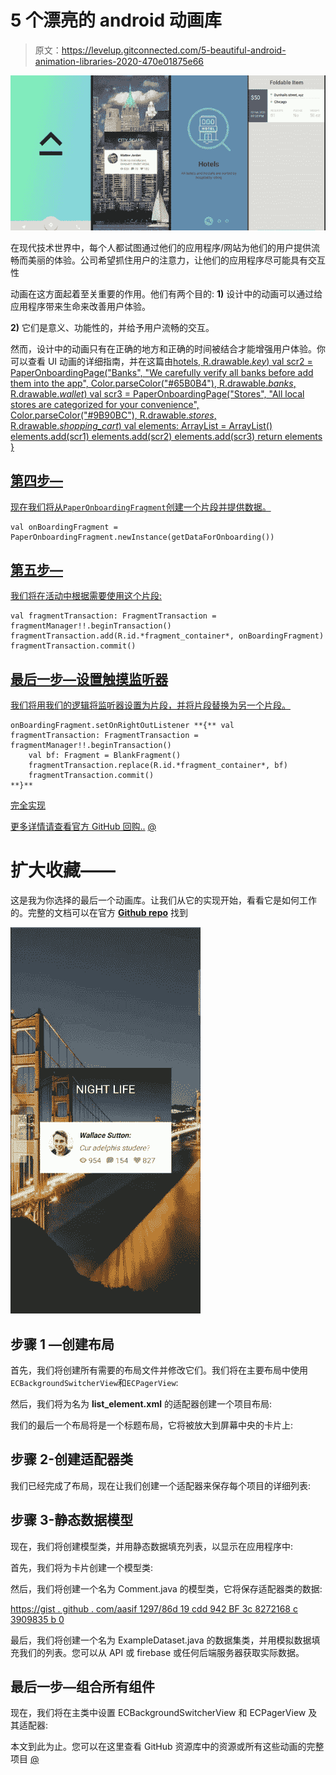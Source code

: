 # 5 个漂亮的 android 动画库

> 原文：<https://levelup.gitconnected.com/5-beautiful-android-animation-libraries-2020-470e01875e66>

![](img/53cbce2d0658948c589590a59b9d7e9b.png)

在现代技术世界中，每个人都试图通过他们的应用程序/网站为他们的用户提供流畅而美丽的体验。公司希望抓住用户的注意力，让他们的应用程序尽可能具有交互性

动画在这方面起着至关重要的作用。他们有两个目的:
**1)** 设计中的动画可以通过给应用程序带来生命来改善用户体验。

**2)** 它们是意义、功能性的，并给予用户流畅的交互。

然而，设计中的动画只有在正确的地方和正确的时间被结合才能增强用户体验。你可以查看 UI 动画的详细指南，并在这篇由[hotels, R.drawable.*key*)
val scr2 = PaperOnboardingPage("Banks", "We carefully verify all banks before add them into the app", Color.parseColor("#65B0B4"), R.drawable.*banks*, R.drawable.*wallet*)
val scr3 = PaperOnboardingPage("Stores", "All local stores are categorized for your convenience", Color.parseColor("#9B90BC"), R.drawable.*stores*, R.drawable.*shopping_cart*)
val elements: ArrayList<PaperOnboardingPage> = ArrayList()
elements.add(scr1)
elements.add(scr2)
elements.add(scr3)
return elements
}](https://uxdesign.cc/@skytskyi#678FB4)

## [第四步—](https://uxdesign.cc/@skytskyi#678FB4)

[现在我们将从`PaperOnboardingFragment`创建一个片段并提供数据。](https://uxdesign.cc/@skytskyi#678FB4)

```
val onBoardingFragment = PaperOnboardingFragment.newInstance(getDataForOnboarding())
```

## [第五步—](https://uxdesign.cc/@skytskyi#678FB4)

[我们将在活动中根据需要使用这个片段:](https://uxdesign.cc/@skytskyi#678FB4)

```
val fragmentTransaction: FragmentTransaction = fragmentManager!!.beginTransaction()
fragmentTransaction.add(R.id.*fragment_container*, onBoardingFragment)
fragmentTransaction.commit()
```

## [最后一步—设置触摸监听器](https://uxdesign.cc/@skytskyi#678FB4)

[我们将用我们的逻辑将监听器设置为片段，并将片段替换为另一个片段。](https://uxdesign.cc/@skytskyi#678FB4)

```
onBoardingFragment.setOnRightOutListener **{** val fragmentTransaction: FragmentTransaction = fragmentManager!!.beginTransaction()
    val bf: Fragment = BlankFragment()
    fragmentTransaction.replace(R.id.*fragment_container*, bf)
    fragmentTransaction.commit()
**}**
```

[完全实现](https://uxdesign.cc/@skytskyi#678FB4)

[更多详情请查看官方 GitHub 回购..](https://uxdesign.cc/@skytskyi#678FB4) [@](https://github.com/Ramotion/paper-onboarding-android)

# 扩大收藏——

这是我为你选择的最后一个动画库。让我们从它的实现开始，看看它是如何工作的。完整的文档可以在官方 [**Github repo**](https://github.com/Ramotion/expanding-collection-android) 找到

![](img/4d8b6067012519835bf8ba5c7223a7ae.png)

## 步骤 1 —创建布局

首先，我们将创建所有需要的布局文件并修改它们。我们将在主要布局中使用`ECBackgroundSwitcherView`和`ECPagerView`:

然后，我们将为名为 **list_element.xml** 的适配器创建一个项目布局:

我们的最后一个布局将是一个标题布局，它将被放大到屏幕中央的卡片上:

## 步骤 2-创建适配器类

我们已经完成了布局，现在让我们创建一个适配器来保存每个项目的详细列表:

## 步骤 3-静态数据模型

现在，我们将创建模型类，并用静态数据填充列表，以显示在应用程序中:

首先，我们将为卡片创建一个模型类:

然后，我们将创建一个名为 Comment.java 的模型类，它将保存适配器类的数据:

[https://gist . github . com/aasif 1297/86d 19 cdd 942 BF 3c 8272168 c 3909835 b 0](https://gist.github.com/aasif1297/86d19cdd942bf3c8272168c3909835b0)

最后，我们将创建一个名为 ExampleDataset.java 的数据集类，并用模拟数据填充我们的列表。您可以从 API 或 firebase 或任何后端服务器获取实际数据。

## 最后一步—组合所有组件

现在，我们将在主类中设置 ECBackgroundSwitcherView 和 ECPagerView 及其适配器:

本文到此为止。您可以在这里查看 GitHub 资源库中的资源或所有这些动画的完整项目 [@](https://github.com/asifjawaid/AndroidAnimations)